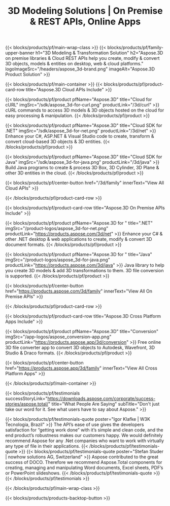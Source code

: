 ﻿---
title: 3D Modeling Solutions | On Premise & REST APIs, Online Apps
description: Build desktop, web &amp; cloud-based 3D processing &amp; manipulation apps via Aspose.3D on premise &amp; Cloud REST APIs. Check our free online 3D object converter app.
weight: 20
url: /
---

{{< blocks/products/pf/main-wrap-class >}}
{{< blocks/products/pf/family-upper-banner h1="3D Modeling & Transformation Solution" h2="Aspose.3D on premise libraries & Cloud REST APIs help you create, modify & convert 3D objects, models & entities on desktop, web & cloud platforms." logoImageSrc="/headers/aspose_3d-brand.png" imageAlt="Aspose.3D Product Solution" >}}

{{< blocks/products/pf/main-container >}}
{{< blocks/products/pf/product-card-row title="Aspose.3D Cloud APIs Include" >}}

{{< blocks/products/pf/product pfName="Aspose.3D" title="Cloud for cURL" imgSrc="/sdk/aspose_3d-for-curl.png" productLink="/3d/curl" >}}
cURL commands to access 3D models & 3D objects hosted on the cloud for easy processing & manipulation.
{{< /blocks/products/pf/product >}}

{{< blocks/products/pf/product pfName="Aspose.3D" title="Cloud SDK for .NET" imgSrc="/sdk/aspose_3d-for-net.png" productLink="/3d/net" >}}
Enhance your C#, ASP.NET & Visual Studio code to create, transform & convert cloud-based 3D objects & 3D entities.
{{< /blocks/products/pf/product >}}

{{< blocks/products/pf/product pfName="Aspose.3D" title="Cloud SDK for Java" imgSrc="/sdk/aspose_3d-for-java.png" productLink="/3d/java" >}}
Build Java programs to create & process 3D Box, 3D Cylinder, 3D Plane & other 3D entities in the cloud.
{{< /blocks/products/pf/product >}}

{{< blocks/products/pf/center-button href="/3d/family" innerText="View All Cloud APIs" >}}

{{< /blocks/products/pf/product-card-row >}}

{{< blocks/products/pf/product-card-row title="Aspose.3D On Premise APIs Include" >}}

{{< blocks/products/pf/product pfName="Aspose.3D for " title=".NET" imgSrc="/product-logos/aspose_3d-for-net.png" productLink="https://products.aspose.com/3d/net" >}}
Enhance your C# & other .NET desktop & web applications to create, modify & convert 3D document formats.
{{< /blocks/products/pf/product >}}

{{< blocks/products/pf/product pfName="Aspose.3D for " title="Java" imgSrc="/product-logos/aspose_3d-for-java.png" productLink="https://products.aspose.com/3d/java" >}}
Java library to help you create 3D models & add 3D transformations to them. 3D file conversion is supported.
{{< /blocks/products/pf/product >}}

{{< blocks/products/pf/center-button href="https://products.aspose.com/3d/family" innerText="View All On Premise APIs" >}}

{{< /blocks/products/pf/product-card-row >}}

{{< blocks/products/pf/product-card-row title="Aspose.3D Cross Platform Apps Include" >}}

{{< blocks/products/pf/product pfName="Aspose.3D" title="Conversion" imgSrc="/app-logos/aspose_conversion-app.png" productLink="https://products.aspose.app/3d/conversion" >}}
Free online 3D file converter app to convert 3D objects to Autodesk, Wavefront, 3D Studio & Draco formats.
{{< /blocks/products/pf/product >}}

{{< blocks/products/pf/center-button href="https://products.aspose.app/3d/family" innerText="View All Cross Platform Apps" >}}

{{< /blocks/products/pf/main-container >}}

{{< blocks/products/pf/testimonials successStoryLink="https://downloads.aspose.com/corporate/success-stories/aspose.total/" title="What People Are Saying" subTitle="Don't just take our word for it. See what users have to say about Aspose." >}}

{{< blocks/products/pf/testimonials-quote poster="Igor Klafke | W3K Tecnologia, Brazil" >}}
The API’s ease of use gives the developers satisfaction for “getting work done” with it’s simple and clean code, and the end product’s robustness makes our customers happy. We would definitely recommend Aspose for any .Net companies who want to work with virtually any type of file in their applications.
{{< /blocks/products/pf/testimonials-quote >}}
{{< blocks/products/pf/testimonials-quote poster="Stefan Studer | nowhow solutions AG, Switzerland" >}}
Aspose contributed to the great success of DOCO. Therefore we recommend Aspose.Total components for creating, managing and manipulating Word documents, Excel sheets, PDF’s or PowerPoint slideshows.
{{< /blocks/products/pf/testimonials-quote >}}
{{< /blocks/products/pf/testimonials >}}

{{< /blocks/products/pf/main-wrap-class >}}

{{< blocks/products/products-backtop-button >}}
